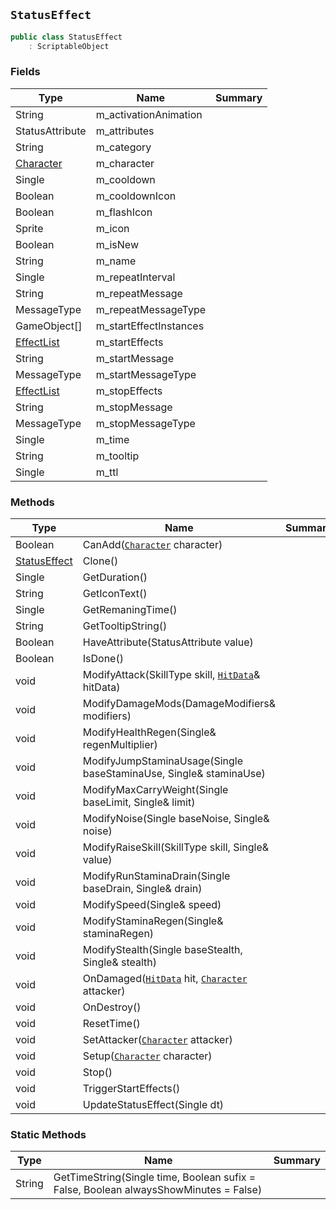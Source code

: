 ## `StatusEffect`

```csharp
public class StatusEffect
    : ScriptableObject

```

### Fields

| Type | Name | Summary | 
| --- | --- | --- | 
| String | m_activationAnimation |  | 
| StatusAttribute | m_attributes |  | 
| String | m_category |  | 
| [Character](./Character.md) | m_character |  | 
| Single | m_cooldown |  | 
| Boolean | m_cooldownIcon |  | 
| Boolean | m_flashIcon |  | 
| Sprite | m_icon |  | 
| Boolean | m_isNew |  | 
| String | m_name |  | 
| Single | m_repeatInterval |  | 
| String | m_repeatMessage |  | 
| MessageType | m_repeatMessageType |  | 
| GameObject[] | m_startEffectInstances |  | 
| [EffectList](./EffectList.md) | m_startEffects |  | 
| String | m_startMessage |  | 
| MessageType | m_startMessageType |  | 
| [EffectList](./EffectList.md) | m_stopEffects |  | 
| String | m_stopMessage |  | 
| MessageType | m_stopMessageType |  | 
| Single | m_time |  | 
| String | m_tooltip |  | 
| Single | m_ttl |  | 


### Methods

| Type | Name | Summary | 
| --- | --- | --- | 
| Boolean | CanAdd([`Character`](./Character.md) character) |  | 
| [StatusEffect](./StatusEffect.md) | Clone() |  | 
| Single | GetDuration() |  | 
| String | GetIconText() |  | 
| Single | GetRemaningTime() |  | 
| String | GetTooltipString() |  | 
| Boolean | HaveAttribute(StatusAttribute value) |  | 
| Boolean | IsDone() |  | 
| void | ModifyAttack(SkillType skill, [`HitData`](./HitData.md)& hitData) |  | 
| void | ModifyDamageMods(DamageModifiers& modifiers) |  | 
| void | ModifyHealthRegen(Single& regenMultiplier) |  | 
| void | ModifyJumpStaminaUsage(Single baseStaminaUse, Single& staminaUse) |  | 
| void | ModifyMaxCarryWeight(Single baseLimit, Single& limit) |  | 
| void | ModifyNoise(Single baseNoise, Single& noise) |  | 
| void | ModifyRaiseSkill(SkillType skill, Single& value) |  | 
| void | ModifyRunStaminaDrain(Single baseDrain, Single& drain) |  | 
| void | ModifySpeed(Single& speed) |  | 
| void | ModifyStaminaRegen(Single& staminaRegen) |  | 
| void | ModifyStealth(Single baseStealth, Single& stealth) |  | 
| void | OnDamaged([`HitData`](./HitData.md) hit, [`Character`](./Character.md) attacker) |  | 
| void | OnDestroy() |  | 
| void | ResetTime() |  | 
| void | SetAttacker([`Character`](./Character.md) attacker) |  | 
| void | Setup([`Character`](./Character.md) character) |  | 
| void | Stop() |  | 
| void | TriggerStartEffects() |  | 
| void | UpdateStatusEffect(Single dt) |  | 


### Static Methods

| Type | Name | Summary | 
| --- | --- | --- | 
| String | GetTimeString(Single time, Boolean sufix = False, Boolean alwaysShowMinutes = False) |  | 


